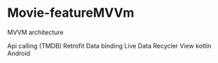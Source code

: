 # Movie-featureMVVm

MVVM architecture

Api calling (TMDB)
Retrofit
Data binding
Live Data
Recycler View
kotlin
Android
